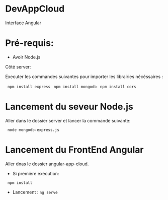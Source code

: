 # DevAppCloud
Interface Angular

# Pré-requis:

* Avoir Node.js

Côté server:

Executer les commandes suivantes pour importer les librairies nécéssaires :

`` npm install express``
`` npm install mongodb``
`` npm install cors``

# Lancement du seveur Node.js

Aller dans le dossier server et lancer la commande suivante:

`` node mongodb-express.js``

# Lancement du FrontEnd Angular

Aller dnas le dossier angular-app-cloud.

* Si première execution:

`` npm install``

* Lancement :
 `` ng serve ``
